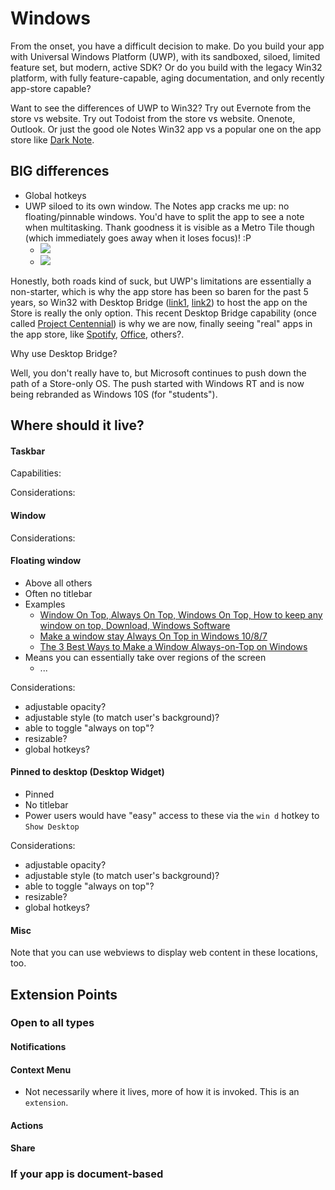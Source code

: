 # Windows
From the onset, you have a difficult decision to make. Do you build your app with Universal Windows Platform (UWP), with its sandboxed, siloed, limited feature set, but modern, active SDK? Or do you build with the legacy Win32 platform, with fully feature-capable, aging documentation, and only recently app-store capable?

Want to see the differences of UWP to Win32? Try out Evernote from the store vs website. Try out Todoist from the store vs website. Onenote, Outlook. Or just the good ole Notes Win32 app vs a popular one on the app store like [Dark Note](https://www.microsoft.com/en-us/store/p/dark-note/9wzdncrdkm2g?SilentAuth=1&wa=wsignin1.0&rtc=1).

## BIG differences
- Global hotkeys
- UWP siloed to its own window. The Notes app cracks me up: no floating/pinnable windows. You'd have to split the app to see a note when multitasking. Thank goodness it is visible as a Metro Tile though (which immediately goes away when it loses focus)! :P
    - ![](https://store-images.s-microsoft.com/image/apps.59052.9007199266524105.10886cce-b950-4609-9669-fbe3bcf28707.c30aee79-c91f-484f-bc32-bf044b580043?w=1399&h=787&q=60)
    - ![](https://store-images.s-microsoft.com/image/apps.11744.9007199266524105.427455f1-c678-4772-9db7-f763c683a818.80353b55-c0cb-4d57-9c2d-356e2719f6f1?w=1399&h=787&q=k60)

Honestly, both roads kind of suck, but UWP's limitations are essentially a non-starter, which is why the app store has been so baren for the past 5 years, so Win32 with Desktop Bridge ([link1](https://docs.microsoft.com/en-us/windows/uwp/porting/desktop-to-uwp-root), [link2](https://developer.microsoft.com/en-us/windows/bridges/desktop)) to host the app on the Store is really the only option. This recent Desktop Bridge capability (once called [Project Centennial](https://www.windowscentral.com/windows-10-anniversary-update-project-centennial-apps-store)) is why we are now, finally seeing "real" apps in the app store, like [Spotify](https://www.windowscentral.com/spotify-coming-windows-10-store-pc), [Office](http://www.zdnet.com/article/microsoft-broadens-office-365-through-the-windows-store-test-program/#ampshare=http://www.zdnet.com/article/microsoft-broadens-office-365-through-the-windows-store-test-program/), others?.

Why use Desktop Bridge?

Well, you don't really have to, but Microsoft continues to push down the path of a Store-only OS. The push started with Windows RT and is now being rebranded as Windows 10S (for "students").


## Where should it live?

#### Taskbar
Capabilities:

Considerations:

<!-- #### Dock
- Not just for launching. Can also show information.
- Just update the icon with information. See the built-in Activity Monitor, for example:
- ![](https://github.com/kylpo/dev-playbook/blob/master/assets/activity-monitor-icon.png?raw=true)
- Can also launch popups, like those shown in menubar. -->

#### Window
Considerations:

#### Floating window
- Above all others
- Often no titlebar
- Examples
    - [Window On Top, Always On Top, Windows On Top, How to keep any window on top, Download, Windows Software](http://www.skybn.com/window-always-on-top/)
    - [Make a window stay Always On Top in Windows 10/8/7](http://www.thewindowsclub.com/make-a-window-stay-always-on-top-windows) 
    - [The 3 Best Ways to Make a Window Always\-on\-Top on Windows](https://www.howtogeek.com/196958/the-3-best-ways-to-make-a-window-always-on-top-on-windows/)
- Means you can essentially take over regions of the screen
    - ...

Considerations:

- adjustable opacity?
- adjustable style (to match user's background)?
- able to toggle "always on top"?
- resizable?
- global hotkeys?

#### Pinned to desktop (Desktop Widget)
- Pinned
- No titlebar
- Power users would have "easy" access to these via the `win d` hotkey to `Show Desktop`

Considerations:

- adjustable opacity?
- adjustable style (to match user's background)?
- able to toggle "always on top"?
- resizable?
- global hotkeys?


#### Misc
Note that you can use webviews to display web content in these locations, too.

## Extension Points
### Open to all types
#### Notifications

#### Context Menu
- Not necessarily where it lives, more of how it is invoked. This is an `extension`.

#### Actions

#### Share

### If your app is document-based